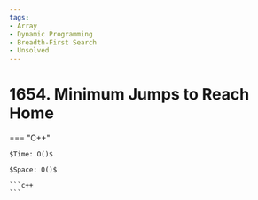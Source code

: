 ```yaml
---
tags:
- Array
- Dynamic Programming
- Breadth-First Search
- Unsolved
---
```



# 1654. Minimum Jumps to Reach Home

=== "C++"

    $Time: O()$

    $Space: O()$

    ```c++
    ```